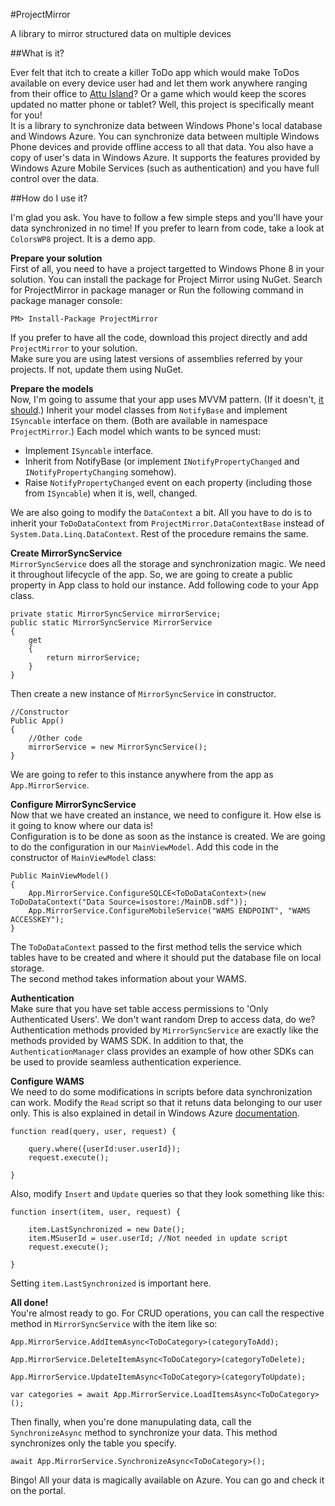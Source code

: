 #ProjectMirror

A library to mirror structured data on multiple devices

##What is it?

Ever felt that itch to create a killer ToDo app which would make ToDos available on every device user had and let them work anywhere ranging from their office to [Attu Island](http://en.wikipedia.org/wiki/Attu_Island)? Or a game which would keep the scores updated no matter phone or tablet? Well, this project is specifically meant for you!  
It is a library to synchronize data between Windows Phone's local database and Windows Azure. You can synchronize data between multiple Windows Phone devices and provide offline access to all that data. You also have a copy of user's data in Windows Azure. It supports the features provided by Windows Azure Mobile Services (such as authentication) and you have full control over the data.

##How do I use it?

I'm glad you ask. You have to follow a few simple steps and you'll have your data synchronized in no time!
If you prefer to learn from code, take a look at `ColorsWP8` project. It is a demo app.

**Prepare your solution**  
First of all, you need to have a project targetted to Windows Phone 8 in your solution.
You can install the package for Project Mirror using NuGet. Search for ProjectMirror in package manager or Run the following command in package manager console:

    PM> Install-Package ProjectMirror
    
If you prefer to have all the code, download this project directly and add `ProjectMirror` to your solution.  
Make sure you are using latest versions of assemblies referred by your projects. If not, update them using NuGet.

**Prepare the models**  
Now, I'm going to assume that your app uses MVVM pattern. (If it doesn't, [it should](http://stackoverflow.com/questions/1644453/why-mvvm-and-what-are-its-core-benefits).) Inherit your model classes from `NotifyBase` and implement `ISyncable` interface on them. (Both are available in namespace `ProjectMirror`.) Each model which wants to be synced must:
- Implement `ISyncable` interface.
- Inherit from NotifyBase (or implement `INotifyPropertyChanged` and `INotifyPropertyChanging` somehow).
- Raise `NotifyPropertyChanged` event on each property (including those from `ISyncable`) when it is, well, changed.  

We are also going to modify the `DataContext` a bit. All you have to do is to inherit your `ToDoDataContext` from `ProjectMirror.DataContextBase` instead of `System.Data.Linq.DataContext`. Rest of the procedure remains the same.

**Create MirrorSyncService**  
`MirrorSyncService` does all the storage and synchronization magic. We need it throughout lifecycle of the app. So, we are going to create a public property in App class to hold our instance. Add following code to your App class.

```
private static MirrorSyncService mirrorService;
public static MirrorSyncService MirrorService
{
    get
    {
	    return mirrorService;
    }
}
```

Then create a new instance of `MirrorSyncService` in constructor.

```
//Constructor
Public App()
{
	//Other code
	mirrorService = new MirrorSyncService();
}
```
We are going to refer to this instance anywhere from the app as `App.MirrorService`.

**Configure MirrorSyncService**  
Now that we have created an instance, we need to configure it. How else is it going to know where our data is!  
Configuration is to be done as soon as the instance is created. We are going to do the configuration in our `MainViewModel`. Add this code in the constructor of `MainViewModel` class:

```
Public MainViewModel()
{
	App.MirrorService.ConfigureSQLCE<ToDoDataContext>(new ToDoDataContext("Data Source=isostore:/MainDB.sdf"));
	App.MirrorService.ConfigureMobileService("WAMS ENDPOINT", "WAMS ACCESSKEY");
}
```

The `ToDoDataContext` passed to the first method tells the service which tables have to be created and where it should put the database file on local storage.  
The second method takes information about your WAMS.

**Authentication**  
Make sure that you have set table access permissions to 'Only Authenticated Users'. We don't want random Drep to access data, do we?  
Authentication methods provided by `MirrorSyncService` are exactly like the methods provided by WAMS SDK. In addition to that, the `AuthenticationManager` class provides an example of how other SDKs can be used to provide seamless authentication experience.

**Configure WAMS**  
We need to do some modifications in scripts before data synchronization can work. Modify the `Read` script so that it retuns data belonging to our user only. This is also explained in detail in Windows Azure [documentation](http://www.windowsazure.com/en-us/develop/mobile/tutorials/get-started-with-users-wp8/).

```
function read(query, user, request) {

    query.where({userId:user.userId});
    request.execute();

}
```

Also, modify `Insert` and `Update` queries so that they look something like this:

```
function insert(item, user, request) {

    item.LastSynchronized = new Date();
    item.MSuserId = user.userId; //Not needed in update script
    request.execute();

}
```
Setting `item.LastSynchronized` is important here.

**All done!**  
You're almost ready to go. For CRUD operations, you can call the respective method in `MirrorSyncService` with the item like so:

```
App.MirrorService.AddItemAsync<ToDoCategory>(categoryToAdd);

App.MirrorService.DeleteItemAsync<ToDoCategory>(categoryToDelete);

App.MirrorService.UpdateItemAsync<ToDoCategory>(categoryToUpdate);

var categories = await App.MirrorService.LoadItemsAsync<ToDoCategory>();
```

Then finally, when you're done manupulating data, call the `SynchronizeAsync` method to synchronize your data. This method synchronizes only the table you specify.

```
await App.MirrorService.SynchronizeAsync<ToDoCategory>();
```

Bingo! All your data is magically available on Azure. You can go and check it on the portal.
